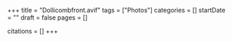 +++
title = "Dollicombfront.avif"
tags = ["Photos"]
categories = []
startDate = ""
draft = false
pages = []

citations = []
+++

